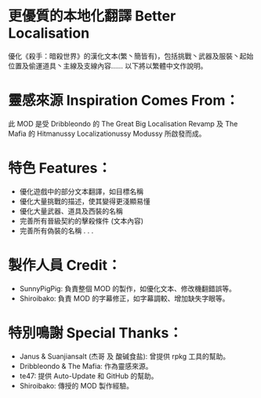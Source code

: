 # 更優質的本地化翻譯 Better Localisation
優化《殺手：暗殺世界》的漢化文本(繁丶簡皆有)，包括挑戰丶武器及服裝丶起始位置及偷運道具丶主線及支線內容……
以下將以繁體中文作說明。


# 靈感來源 Inspiration Comes From：
此 MOD 是受 Dribbleondo 的 The Great Big Localisation Revamp 及 The Mafia 的 Hitmanussy Localizationussy Modussy 所啟發而成。


# 特色 Features：
- 優化遊戲中的部分文本翻譯，如目標名稱
- 優化大量挑戰的描述，使其變得更淺顯易懂
- 優化大量武器、道具及西裝的名稱
- 完善所有晉級契約的擊殺條件 (文本內容)
- 完善所有偽裝的名稱
.
.
.


# 製作人員 Credit：
- SunnyPigPig: 負責整個 MOD 的製作，如優化文本、修改機翻錯誤等。
- Shiroibako: 負責 MOD 的字幕修正，如字幕調較、增加缺失字眼等。


# 特別鳴謝 Special Thanks：
- Janus & Suanjiansalt (杰哥 及 酸碱食盐): 曾提供 rpkg 工具的幫助。
- Dribbleondo & The Mafia: 作為靈感來源。
- te47: 提供 Auto-Update 和 GitHub 的幫助。
- Shiroibako: 傳授的 MOD 製作經驗。
